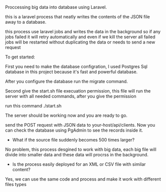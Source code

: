 Proccessing big data into database using Laravel.

this is a laravel process that neatly writes the contents of the JSON file away to a database.

this process use laravel jobs and writes the data in the background so if any jobs failed it will retry automatically and even if we kill the server all failed jobs will be restarted without duplicating the data or needs to send a new request

To get started:

First you need to make the database configration, I used Postgres Sql database in this project because it's fast and powerful database.

After you configure the database run the migrate command.

Second give the start.sh file execuation permission, this file will run the server with all needed commands, after you give the permission 

run this command ./start.sh

The server should be working now and you are ready to go.

send the POST request with JSON data to your-host/api/clients. Now you can check the database using PgAdmin to see the records inside it.

- What if the source file suddenly becomes 500 times larger?

No problem, this process desgined to work with big data, each big file will divide into smaller data and these data will procrss in the background.

- Is the process easily deployed for an XML or CSV file with similar
content?

Yes, we can use the same code and process and make it work with different files types
